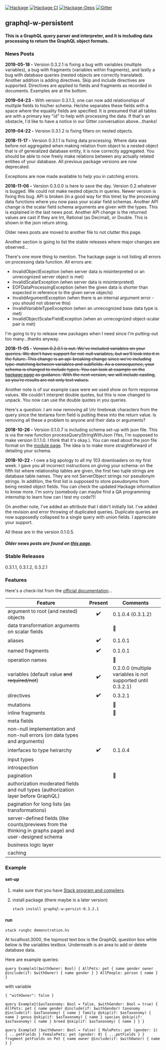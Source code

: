[![Hackage](https://img.shields.io/hackage/v/graphql-w-persistent.svg)](https://hackage.haskell.org/package/graphql-w-persistent)
[![Hackage CI](http://matrix.hackage.haskell.org/api/v2/packages/graphql-w-persistent/badge)](https://matrix.hackage.haskell.org/package/graphql-w-persistent)
[![Hackage-Deps](https://img.shields.io/hackage-deps/v/graphql-w-persistent.svg)](http://packdeps.haskellers.com/feed?needle=graphql-w-persistent)
[![Gitter](https://badges.gitter.im/graphql-w-persistent/community.svg)](https://gitter.im/graphql-w-persistent/community?utm_source=badge&utm_medium=badge&utm_campaign=pr-badge)


## graphql-w-persistent
#### This is a GraphQL query parser and interpreter, and it is including data processing to return the GraphQL object formats.

### News Posts

**2019-05-18 -** Version 0.3.2.1 is fixing a bug with variables (multiple variables), a bug with fragments (variables within fragments), and lastly a bug with database queries (nested objects are correctly translated). Another addition is adding directives. Skip and include directives are supported. Directives are applied to fields and fragments as recorded in documents. Examples are at the bottom.

**2019-04-23 -** With version 0.3.1.3, one can now add relationships of multiple fields to his/her schema. He/she separates these fields with a space where the equality fields are specified. It is presumed that all tables are with a primary key "id" to help with processing the data. If that's an obstacle, I'd like to have a notice in our Gitter conversation above...thanks!

**2019-04-22 -** Version 0.3.1.2 is fixing filters on nested objects.

**2018-11-17 -** Version 0.3.1.1 is fixing data processing. Where data was before not aggregated when making relation from object to a nested object that is of generalized database entity, it is now correctly aggregated. You should be able to now freely make relations between any actually related entities of your database. All previous package versions are now deprecated.

Exceptions are now made available to help you in catching errors.

**2018-11-06 -** Version 0.3.0.0 is here to save the day. Version 0.2.whatever is bugged. We could not make nested objects in queries. Newer version is fixing this bug. API is broken (in a good way for this time) by the processing data functions where you now pass your scalar field schemas. Another API change is the scalar field schema arguments are given with the types. This is explained in the last news post. Another API change is the returned values are cast if they are Int, Rational (as Decimal), or Double. This is shown in the json return string.

Older news posts are moved to another file to not clutter this page.

Another section is going to list the stable releases where major changes are observed...

There's one more thing to mention. The hackage page is not listing all errors on processing data function. All errors are:

* InvalidObjectException (when server data is misinterpreted or an unrecognized server object is met)
* InvalidScalarException (when server data is misinterpreted)
* EOFDataProcessingException (when the given data is shorter than expected in reference to the given serve objects)
* InvalidArgumentException (when there is an internal argument error - you should not observe this)
* InvalidVariableTypeException (when an unrecognized base data type is met)
* InvalidObjectScalarFieldException (when an unrecognized object-scalar pair is met)

I'm going to try to release new packages when I need since I'm putting-out too many...thanks anyway.

**2018-11-05 -** ~~Version 0.2.0.1 is out. We've included variables on your queries. We don't have support for not-null variables, but we'll look into it in the future. This change is an api-breaking change since we're including type-matching between variables and subfields. As a consequence, your schema is changed to include types. You can look at example on the [hackage page](http://hackage.haskell.org/package/graphql-w-persistent) as guidance. With the next version, we will include casting, so you're results are not only text values.~~

Another note is of our example case were we used show on form response values. We couldn't interpret double quotes, but this is now changed to unpack. You now can use the double quotes in you queries.

Here's a question: I am now removing all \n\r linebreak characters from the query since the textarea form field is putting these into the return value. Is removing all these a problem to anyone and their data or arguments?

**2018-10-26 -** Version 0.1.0.7 is including schema set-up with json file. This is via the new function processQueryStringWithJson (Yes, I'm supposed to make version 0.1.1.0. I think that it's okay.). You can read about the json file format on the [module page](http://hackage.haskell.org/package/graphql-w-persistent-0.1.0.7/docs/GraphQL.html "GraphQL module"). The idea is to make more straightforward of detailing your schema.

**2018-10-22 -** I owe a big apology to all my 103 downloaders on my first week. I gave you all incorrect instructions on giving your schema: on the fifth list where relationship tables are given, the first two tuple strings are database table names. They are not ServerObject strings nor pseudonym strings. In addition, the first list is supposed to store pseudonyms from being nested object fields. You can check the updated Hackage information to know more. I'm sorry (somebody can maybe find a QA programming internship to learn how can I test my code?)!

On another note, I've added an attribute that I didn't initially list. I've added the revision and error throwing of duplicated queries. Duplicate queries are now supposedly collapsed to a single query with union fields. I appreciate your support.

All these are in the version 0.1.0.5.

##### Older news posts are found on [this page](https://github.com/jasonsychau/graphql-w-persistent/blob/master/oldnews.md).

### Stable Releases

0.3.1.1, 0.3.1.2, 0.3.2.1

### Features

Here's a check-list from the [official documentation](https://graphql.github.io/)...

| Feature  | Present | Comments |
|----------|:-------:|----------|
| argument to root (and nested) objects | :heavy_check_mark: | 0.1.0.4 (0.3.1.2) |
| data transformation arguments on scalar fields | | :thought_balloon: |
| aliases | :heavy_check_mark: | 0.1.0.1 |
| named fragments | :heavy_check_mark: | 0.1.0.1 |
| operation names | | :thought_balloon: |
| variables (default value ~~and required/not~~) | :heavy_check_mark: | 0.2.0.0 (multiple variables is not supported until 0.3.2.1) |
| directives | :heavy_check_mark: | 0.3.2.1 |
| mutations  | | :thought_balloon: |
| inline fragments | | :thought_balloon: |
| meta fields | | |
| non-null implementation and non-null errors (on data types and arguments) | | |
| interfaces to type heirarchy | :heavy_check_mark: | 0.1.0.4 |
| input types | | |
| introspection | | |
| pagination | | :thought_balloon: |
| authorization moderated fields and null types (authorization layer before GraphQL) | | |
| pagination for long lists (as transformations) | | |
| server-defined fields (like counts/previews from the thinking in graphs page) and user-designed schema | | |
| business logic layer | | |
| caching | | |

### Example

#### set-up

1. make sure that you have [Stack program and compilers](https://haskell-lang.org/get-started).

2. install package (there maybe is a later version)

    ```
    stack install graphql-w-persist-0.3.2.1
    ```

#### run

```
stack runghc demonstration.hs
```

At localhost:3000, the topmost text box is the GraphQL question box while below is the variables textbox. Underneath is an area to add or delete database data.

Here are example queries:

```
query Example1($withOwner: Bool) { AllPets: pet { name gender owner @include(if: $withOwner) { name gender } } AllPeople: person { name } }
```
with variable
```
{ "withOwner": false }
```

```
query Example2($asTaxonomy: Bool = false, $withGender: Bool = true) { AllPets: pet { name gender @include(if: $withGender) taxonomy @include(if: $asTaxonomy) { name } family @skip(if: $asTaxonomy) { name } genus @skip(if: $asTaxonomy) { name } species @skip(if: $asTaxonomy) { name } breed @skip(if: $asTaxonomy) { name } } }
```

```
query Example3 ($withOwner: Bool = false) { MalePets: pet (gender: 1) { ...petFields } FemalePets: pet (gender: 0) { ...petFields } } fragment petFields on Pet { name owner @include(if: $withOwner) { name } }
```